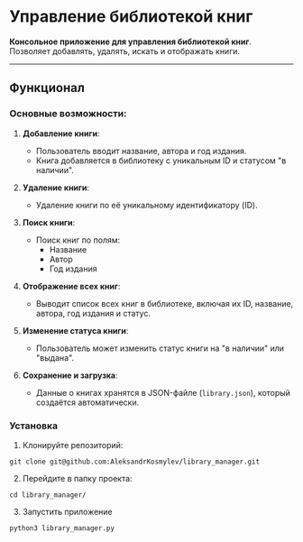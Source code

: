 # Управление библиотекой книг

**Консольное приложение для управления библиотекой книг**.<br/>
Позволяет добавлять, удалять, искать и отображать книги.

---

## **Функционал**

### Основные возможности:
1. **Добавление книги**:
   - Пользователь вводит название, автора и год издания.
   - Книга добавляется в библиотеку с уникальным ID и статусом "в наличии".
   
2. **Удаление книги**:
   - Удаление книги по её уникальному идентификатору (ID).

3. **Поиск книги**:
   - Поиск книг по полям:
     - Название
     - Автор
     - Год издания

4. **Отображение всех книг**:
   - Выводит список всех книг в библиотеке, включая их ID, название, автора, год издания и статус.

5. **Изменение статуса книги**:
   - Пользователь может изменить статус книги на "в наличии" или "выдана".

6. **Сохранение и загрузка**:
   - Данные о книгах хранятся в JSON-файле (`library.json`), который создаётся автоматически.


### Установка
1. Клонируйте репозиторий:
```
git clone git@github.com:AleksandrKosmylev/library_manager.git
```
2. Перейдите в папку проекта:
```
cd library_manager/
```
3. Запустить приложение
```
python3 library_manager.py
```
